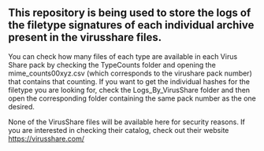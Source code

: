 ## This repository is being used to store the logs of the filetype signatures of each individual archive present in the virusshare files. 
You can check how many files of each type are available in each Virus Share pack by checking the TypeCounts folder and opening the mime_counts00xyz.csv (which corresponds to the virushare pack number) that contains that counting. If you want to get the individual hashes for the filetype you are looking for, check the Logs_By_VirusShare folder and then open the corresponding folder containing the same pack number as the one desired.

None of the VirusShare files will be available here for security reasons. If you are interested in checking their catalog, check out their website https://virusshare.com/
 
 
